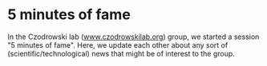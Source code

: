 # 5 minutes of fame

In the Czodrowski lab (www.czodrowskilab.org) group, we started a session "5 minutes of fame". Here, we update each other about any sort of (scientific/technological) news that might be of interest to the group.
